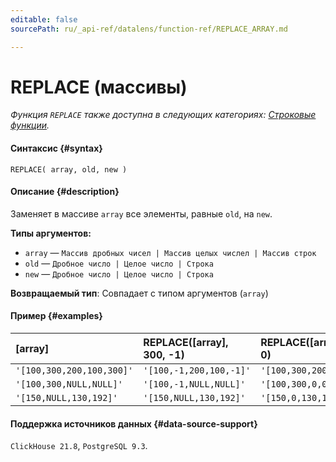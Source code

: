 ```yaml
---
editable: false
sourcePath: ru/_api-ref/datalens/function-ref/REPLACE_ARRAY.md

---
```


# REPLACE (массивы)

_Функция `REPLACE` также доступна в следующих категориях: [Строковые функции](REPLACE.md)._

#### Синтаксис {#syntax}


```
REPLACE( array, old, new )
```

#### Описание {#description}
Заменяет в массиве `array` все элементы, равные `old`, на `new`.

**Типы аргументов:**
- `array` — `Массив дробных чисел | Массив целых числел | Массив строк`
- `old` — `Дробное число | Целое число | Строка`
- `new` — `Дробное число | Целое число | Строка`


**Возвращаемый тип**: Совпадает с типом аргументов (`array`)

#### Пример {#examples}



| **[array]**               | **REPLACE([array], 300, -1)**   | **REPLACE([array], NULL, 0)**   |
|:--------------------------|:--------------------------------|:--------------------------------|
| `'[100,300,200,100,300]'` | `'[100,-1,200,100,-1]'`         | `'[100,300,200,100,300]'`       |
| `'[100,300,NULL,NULL]'`   | `'[100,-1,NULL,NULL]'`          | `'[100,300,0,0]'`               |
| `'[150,NULL,130,192]'`    | `'[150,NULL,130,192]'`          | `'[150,0,130,192]'`             |




#### Поддержка источников данных {#data-source-support}

`ClickHouse 21.8`, `PostgreSQL 9.3`.
